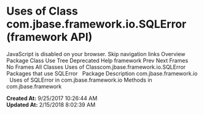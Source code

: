 # Uses of Class com.jbase.framework.io.SQLError (framework   API)

JavaScript is disabled on your browser. Skip navigation links Overview Package Class Use Tree Deprecated Help framework Prev Next Frames No Frames All Classes Uses of Classcom.jbase.framework.io.SQLError Packages that use SQLError   Package Description com.jbase.framework.io   Uses of SQLError in com.jbase.framework.io Methods in com.jbase.framework  

**Created At:** 9/25/2017 10:26:44 AM  
**Updated At:** 2/15/2018 8:02:39 AM  

